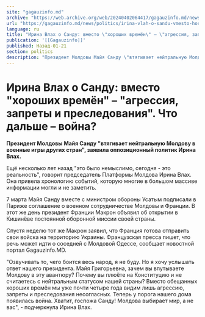 ```yaml
---
site: "gagauzinfo.md"
archive: "https://web.archive.org/web/20240402064417/gagauzinfo.md/news/politics/irina-vlah-o-sandu-vmesto-horoshih-vremyon-agressiya-zapreti-i-presledovaniya-chto-dalshe-voina"
url: "https://gagauzinfo.md/news/politics/irina-vlah-o-sandu-vmesto-horoshih-vremyon-agressiya-zapreti-i-presledovaniya-chto-dalshe-voina"
language: ru
title: "Ирина Влах о Санду: вместо \"хороших времён\" – \"агрессия, запреты и преследования\". Что дальше – война?"
publication: '[[Gagauzinfo]]'
published: Назад-01-21
section: politics
description: "Президент Молдовы Майя Санду \"втягивает нейтральную Молдову в военные игры других стран\", заявила оппозиционный политик Ирина Влах."
---
```


# Ирина Влах о Санду: вместо "хороших времён" – "агрессия, запреты и преследования". Что дальше – война?

**Президент Молдовы Майя Санду "втягивает нейтральную Молдову в военные игры других стран", заявила оппозиционный политик Ирина Влах.**

Ещё несколько лет назад "это было немыслимо, сегодня - это реальность", говорит председатель Платформы Молдова Ирина Влах. Она привела хронологию событий, которую многие в большом массиве информации могли и не заметить.

7 марта Майя Санду вместе с министром обороны Усатым подписали в Париже соглашение о военном сотрудничестве Молдовы и Франции. В этот же день президент Франции Макрон объявил об открытии в Кишинёве постоянной оборонной миссии своей страны.

Спустя неделю тот же Макрон заявил, что Франция готова отправить свои войска на территорию Украины. Французская пресса пишет, что речь может идти о соседней с Молдовой Одессе, сообщает новостной портал Gagauzinfo.MD.

"Озвучивать то, чего боится весь народ, я не буду. Но я хочу услышать ответ нашего президента. Майя Григорьевна, зачем вы впутываете Молдову в эту авантюру? Почему вы плюёте на Конституцию и не считаетесь с нейтральным статусом нашей страны? Вместо обещанных хороших времён мы уже почти четыре года видим лишь агрессию, запреты и преследования несогласных. Теперь у порога нашего дома появилась война. Хватит, госпожа Санду! Молдова выбирает мир, а не вас", - подчеркнула Ирина Влах.
